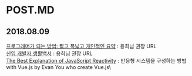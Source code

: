 # POST.MD

## 2018.08.09
[프로그래머가 되는 방법: 짧고 폭넓고 개인적인 요약](https://wiki.kldp.org/wiki.php/HowToBeAProgrammer) : 용희님 권장 URL\
[신입 개발자 생활백서](https://www.slideshare.net/jayjin0427/ss-61315271) : 용희님 권장 URL\
[The Best Explanation of JavaScript Reactivity](http://devtimothy.tistory.com/87) : 반응형 시스템을 구성하는 방법 with Vue.js by Evan You who create Vue.js\